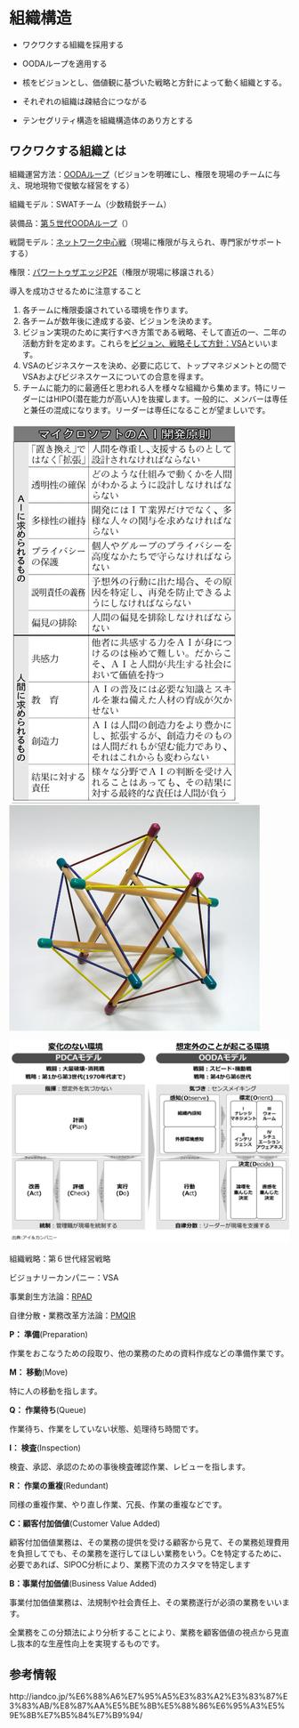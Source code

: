# 組織構造

* ワクワクする組織を採用する

* OODAループを適用する

* 核をビジョンとし、価値観に基づいた戦略と方針によって動く組織とする。

* それぞれの組織は疎結合につながる

* テンセグリティ構造を組織構造体のあり方とする


## ワクワクする組織とは

組織運営方法：[OODAループ](http://iandco.jp/%e6%88%a6%e7%95%a5%e3%83%a2%e3%83%87%e3%83%ab/ooda%e3%83%ab%e3%83%bc%e3%83%97/)（ビジョンを明確にし、権限を現場のチームに与え、現地現物で俊敏な経営をする）

組織モデル：SWATチーム（少数精鋭チーム）

装備品：[第５世代OODAループ](http://iandco.jp/2016/04/16/ooda%e3%83%ab%e3%83%bc%e3%83%97%e7%ac%ac%ef%bc%95%e4%b8%96%e4%bb%a3/)（）

戦闘モデル：[ネットワーク中心戦](http://iandco.jp/%e6%88%a6%e7%95%a5%e3%83%a2%e3%83%87%e3%83%ab/%e3%83%8d%e3%83%83%e3%83%88%e3%83%af%e3%83%bc%e3%82%af%e4%b8%ad%e5%bf%83%e6%88%a6/)（現場に権限が与えられ、専門家がサポートする）

権限：[パワートゥザエッジP2E](http://iandco.jp/%e6%88%a6%e7%95%a5%e3%83%a2%e3%83%87%e3%83%ab/%e3%83%91%e3%83%af%e3%83%bc%e3%83%88%e3%82%a5%e3%82%b6%e3%82%a8%e3%83%83%e3%82%b8/)（権限が現場に移譲される）

導入を成功させるために注意すること

1. 各チームに権限委譲されている環境を作ります。
2. 各チームが数年後に達成する姿、ビジョンを決めます。
3. ビジョン実現のために実行すべき方策である戦略、そして直近の一、二年の活動方針を定めます。これらを[ビジョン、戦略そして方針：VSA](http://iandco.jp/%e6%88%a6%e7%95%a5%e3%83%a2%e3%83%87%e3%83%ab/vsa/)といいます。
4. VSAのビジネスケースを決め、必要に応じて、トップマネジメントとの間でVSAおよびビジネスケースについての合意を得ます。
5. チームに能力的に最適任と思われる人を様々な組織から集めます。特にリーダーにはHIPO\(潜在能力が高い人\)を抜擢します。一般的に、メンバーは専任と兼任の混成になります。リーダーは専任になることが望ましいです。

![](/assets/96958A99889DE3E2E2E6EBE1E7E2E0EBE3E3E0E2E3E4949490E2E2E2-DSXKZO1004937029112016FFB000-PB1-9.jpg)![](/assets/tensegrity_icosahedron.jpg)

![](/assets/OODA-v1.1.png)

組織戦略：第６世代経営戦略

ビジョナリーカンパニー：VSA

事業創生方法論：[RPAD](http://iandco.jp/%E6%88%A6%E7%95%A5%E3%83%A2%E3%83%87%E3%83%AB/rpad/)

自律分散・業務改革方法論：[PMQIR](http://iandco.jp/%E6%88%A6%E7%95%A5%E3%83%A2%E3%83%87%E3%83%AB/pmqir/)

**P： 準備**\(Preparation\)

作業をおこなうための段取り、他の業務のための資料作成などの準備作業です。

**M： 移動**\(Move\)

特に人の移動を指します。

**Q： 作業待ち**\(Queue\)

作業待ち、作業をしていない状態、処理待ち時間です。

**I： 検査**\(Inspection\)

検査、承認、承認のための事後検査確認作業、レビューを指します。

**R： 作業の重複**\(Redundant\)

同様の重複作業、やり直し作業、冗長、作業の重複などです。

**C：顧客付加価値**\(Customer Value Added\)

顧客付加価値業務は、その業務の提供を受ける顧客から見て、その業務処理費用を負担してでも、その業務を遂行してほしい業務をいう。Cを特定するために、必要であれば、SIPOC分析により、業務下流のカスタマを特定します

**B：事業付加価値**\(Business Value Added\)

事業付加価値業務は、法規制や社会責任上、その業務遂行が必須の業務をいいます。

全業務をこの分類法により分析することにより、業務を顧客価値の視点から見直し抜本的な生産性向上を実現するものです。



## 参考情報

http:\/\/iandco.jp\/%E6%88%A6%E7%95%A5%E3%83%A2%E3%83%87%E3%83%AB\/%E8%87%AA%E5%BE%8B%E5%88%86%E6%95%A3%E5%9E%8B%E7%B5%84%E7%B9%94\/

